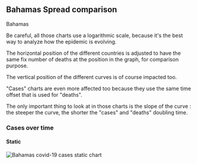 ## Bahamas Spread comparison 

Bahamas



Be careful, all those charts use a logarithmic scale, because it's the best way to analyze how the epidemic is evolving.
 
The horizontal position of the different countries is adjusted to have the same fix number of deaths at the position in the graph, for comparison purpose.

The vertical position of the different curves is of course impacted too.

"Cases" charts are even more affected too because they use the same time offset that is used for "deaths".

The only important thing to look at in those charts is the slope of the curve : the steeper the curve, the shorter the "cases" and "deaths" doubling time.



 
### Cases over time
 
#### Static
![Bahamas covid-19 cases static chart](https://raw.githubusercontent.com/madlag/coronavirus_study/master/notebooks/graphs/2020-03-20/countries/Bahamas/2020-03-20_Bahamas_deaths.png "Bahamas covid-19 cases static chart")   

